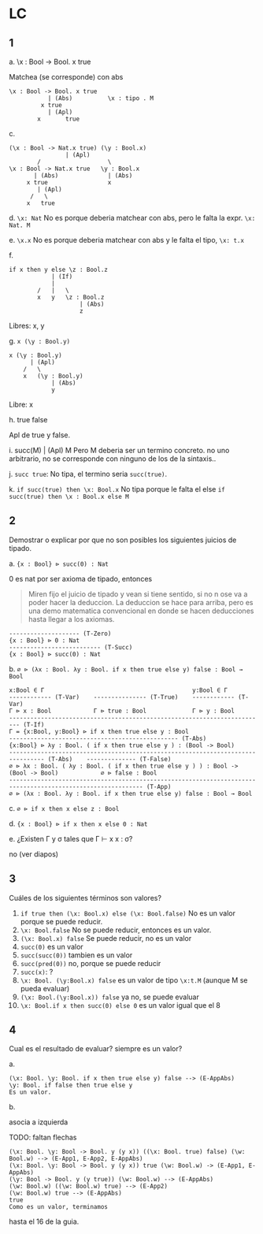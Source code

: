 # LC

## 1

a. \x : Bool -> Bool. x true

Matchea (se corresponde) con abs


```text
\x : Bool -> Bool. x true
           | (Abs)          \x : tipo . M
         x true
           | (Apl)
        x       true
```

c.

```
(\x : Bool -> Nat.x true) (\y : Bool.x)
                | (Apl)
        /                   \
\x : Bool -> Nat.x true   \y : Bool.x
       | (Abs)              | (Abs)
     x true                 x
        | (Apl)
      /   \
     x   true
```

d. `\x: Nat` No es porque deberia matchear con abs, pero le falta la expr.
   `\x: Nat. M`

e. `\x.x` No es porque deberia matchear con abs y le falta el tipo, `\x: t.x`

f.

```text
if x then y else \z : Bool.z
            | (If)
            |
        /   |   \
        x   y   \z : Bool.z
                    | (Abs)
                    z
```

Libres: x, y

g. `x (\y : Bool.y)`

```text
x (\y : Bool.y)
      | (Apl)
    /   \
    x   (\y : Bool.y)
            | (Abs)
            y
```

Libre: x

h. true false

Apl de true y false.

i. succ(M)
    | (Apl)
    M
    Pero M deberia ser un termino concreto. no uno arbitrario, no se corresponde
    con ninguno de los de la sintaxis..

j. `succ true`: No tipa, el termino seria `succ(true)`.

k. `if succ(true) then \x: Bool.x`
No tipa porque le falta el else
`if succ(true) then \x : Bool.x else M`

## 2

Demostrar o explicar por que no son posibles los siguientes juicios de tipado.

a. `{x : Bool} ⊳ succ(0) : Nat`

0 es nat por ser axioma de tipado, entonces

> Miren fijo el juicio de tipado y vean si tiene sentido, si no n ose va a poder
> hacer la deduccion. La deduccion se hace para arriba, pero es una demo
> matematica convencional en donde se hacen deducciones hasta llegar a los axiomas.

```text
-------------------- (T-Zero)
{x : Bool} ⊳ 0 : Nat
-------------------------- (T-Succ)
{x : Bool} ⊳ succ(0) : Nat
```

b. `∅ ⊳ (λx : Bool. λy : Bool. if x then true else y) false : Bool → Bool`

```text
x:Bool ∈ Γ                                          y:Bool ∈ Γ
------------ (T-Var)    --------------- (T-True)    ------------ (T-Var)
Γ ⊳ x : Bool            Γ ⊳ true : Bool             Γ ⊳ y : Bool
------------------------------------------------------------------------- (T-If)
Γ = {x:Bool, y:Bool} ⊳ if x then true else y : Bool
------------------------------------------------ (T-Abs)
{x:Bool} ⊳ λy : Bool. ( if x then true else y ) : (Bool -> Bool)
-------------------------------------------------------------------------------- (T-Abs)    -------------- (T-False)
∅ ⊳ λx : Bool. ( λy : Bool. ( if x then true else y ) ) : Bool -> (Bool -> Bool)            ∅ ⊳ false : Bool
------------------------------------------------------------------------------------------------------------ (T-App)
∅ ⊳ (λx : Bool. λy : Bool. if x then true else y) false : Bool → Bool
```

c. `∅ ⊳ if x then x else z : Bool`

d. `{x : Bool} ⊳ if x then x else 0 : Nat`

e. ¿Existen Γ y σ tales que Γ ⊢ x x : σ?

no (ver diapos)

## 3

Cuáles de los siguientes términos son valores?

1. `if true then (\x: Bool.x) else (\x: Bool.false)` No es un valor porque se puede reducir.
2. `\x: Bool.false` No se puede reducir, entonces es un valor.
3. `(\x: Bool.x) false` Se puede reducir, no es un valor
4. `succ(0)` es un valor
5. `succ(succ(0))` tambien es un valor
6. `succ(pred(0))` no, porque se puede reducir
7. `succ(x)`: ?
8. `\x: Bool. (\y:Bool.x) false` es un valor de tipo `\x:t.M` (aunque M se pueda evaluar)
9. `(\x: Bool.(\y:Bool.x)) false` ya no, se puede evaluar
10. `\x: Bool.if x then succ(0) else 0` es un valor igual que el 8

## 4

Cual es el resultado de evaluar? siempre es un valor?

a.

```
(\x: Bool. \y: Bool. if x then true else y) false --> (E-AppAbs)
\y: Bool. if false then true else y
Es un valor.
```

b.

asocia a izquierda

TODO: faltan flechas

```
(\x: Bool. \y: Bool -> Bool. y (y x)) ((\x: Bool. true) false) (\w: Bool.w) --> (E-App1, E-App2, E-AppAbs)
(\x: Bool. \y: Bool -> Bool. y (y x)) true (\w: Bool.w) -> (E-App1, E-AppAbs)
(\y: Bool -> Bool. y (y true)) (\w: Bool.w) --> (E-AppAbs)
(\w: Bool.w) ((\w: Bool.w) true) --> (E-App2)
(\w: Bool.w) true --> (E-AppAbs)
true
Como es un valor, terminamos
```

hasta el 16 de la guia.